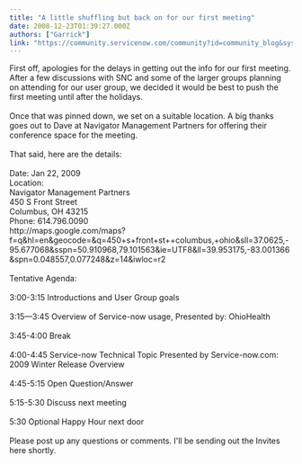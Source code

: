 ```yaml
---
title: "A little shuffling but back on for our first meeting"
date: 2008-12-23T01:39:27.000Z
authors: ["Garrick"]
link: "https://community.servicenow.com/community?id=community_blog&sys_id=ae4e66addbd0dbc01dcaf3231f961969"
---
```

<p>First off, apologies for the delays in getting out the info for our first meeting. After a few discussions with SNC and some of the larger groups planning on attending for our user group, we decided it would be best to push the first meeting until after the holidays. <br /><br />Once that was pinned down, we set on a suitable location. A big thanks goes out to Dave at Navigator Management Partners for offering their conference space for the meeting. <br /><br />That said, here are the details:<br /><br />Date: Jan 22, 2009<br />Location:<br />Navigator Management Partners<br />450 S Front Street<br />Columbus, OH 43215 <br />Phone: 614.796.0090<br />http://maps.google.com/maps?f=q&amp;hl=en&amp;geocode=&amp;q=450+s+front+st++columbus,+ohio&amp;sll=37.0625,-95.677068&amp;sspn=50.910968,79.101563&amp;ie=UTF8&amp;ll=39.953175,-83.001366&amp;spn=0.048557,0.077248&amp;z=14&amp;iwloc=r2<br /><br />Tentative Agenda:<br /><br />3:00-3:15 Introductions and User Group goals <br /> <br />3:15—3:45 Overview of Service-now usage, Presented by: OhioHealth <br /> <br />3:45-4:00 Break <br /> <br />4:00-4:45 Service-now Technical Topic Presented by Service-now.com: 2009 Winter Release Overview <br /> <br />4:45-5:15 Open Question/Answer <br /> <br />5:15-5:30 Discuss next meeting<br /><br />5:30 Optional Happy Hour next door<br /><br />Please post up any questions or comments. I'll be sending out the Invites here shortly.</p>
